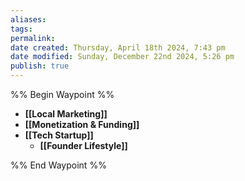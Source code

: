 ```yaml
---
aliases: 
tags: 
permalink:
date created: Thursday, April 18th 2024, 7:43 pm
date modified: Sunday, December 22nd 2024, 5:26 pm
publish: true
---
```


%% Begin Waypoint %%
- **[[Local Marketing]]**
- **[[Monetization & Funding]]**
- **[[Tech Startup]]**
	- **[[Founder Lifestyle]]**

%% End Waypoint %%
